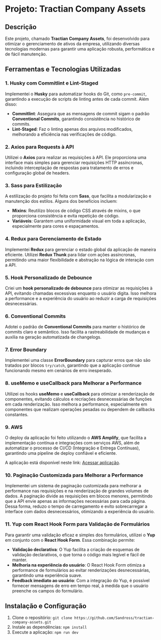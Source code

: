 # Projeto: Tractian Company Assets

## Descrição

Este projeto, chamado **Tractian Company Assets**, foi desenvolvido para otimizar o gerenciamento de ativos da empresa, utilizando diversas tecnologias modernas para garantir uma aplicação robusta, performática e de fácil manutenção.

## Ferramentas e Tecnologias Utilizadas

### 1. **Husky com Commitlint e Lint-Staged**
Implementei o **Husky** para automatizar hooks do Git, como `pre-commit`, garantindo a execução de scripts de linting antes de cada commit. Além disso:

- **Commitlint**: Assegura que as mensagens de commit sigam o padrão **Conventional Commits**, garantindo consistência no histórico de commits.
- **Lint-Staged**: Faz o linting apenas dos arquivos modificados, melhorando a eficiência nas verificações de código.

### 2. **Axios para Requests à API**
Utilizei o **Axios** para realizar as requisições à API. Ele proporciona uma interface mais simples para gerenciar requisições HTTP assíncronas, incluindo interceptação de respostas para tratamento de erros e configuração global de headers.

### 3. **Sass para Estilização**
A estilização do projeto foi feita com **Sass**, que facilita a modularização e manutenção dos estilos. Alguns dos benefícios incluem:

- **Mixins**: Reutilizo blocos de código CSS através de mixins, o que proporciona consistência e evita repetição de código.
- **Variáveis**: Garantem uma uniformidade visual em toda a aplicação, especialmente para cores e espaçamentos.

### 4. **Redux para Gerenciamento de Estado**
Implementei **Redux** para gerenciar o estado global da aplicação de maneira eficiente. Utilizei **Redux Thunk** para lidar com ações assíncronas, permitindo uma maior flexibilidade e abstração na lógica de interação com a API.

### 5. **Hook Personalizado de Debounce**
Criei um **hook personalizado de debounce** para otimizar as requisições à API, evitando chamadas excessivas enquanto o usuário digita. Isso melhora a performance e a experiência do usuário ao reduzir a carga de requisições desnecessárias.

### 6. **Conventional Commits**
Adotei o padrão de **Conventional Commits** para manter o histórico de commits claro e semântico. Isso facilita a rastreabilidade de mudanças e auxilia na geração automatizada de changelogs.

### 7. **Error Boundary**
Implementei uma classe **ErrorBoundary** para capturar erros que não são tratados por blocos `try/catch`, garantindo que a aplicação continue funcionando mesmo em cenários de erro inesperado.

### 8. **useMemo e useCallback para Melhorar a Performance**
Utilizei os hooks **useMemo** e **useCallback** para otimizar a renderização de componentes, evitando cálculos e recriações desnecessárias de funções em cada renderização. Isso melhora a performance, especialmente em componentes que realizam operações pesadas ou dependem de callbacks constantes.

### 9. **AWS**
O deploy da aplicação foi feito utilizando o **AWS Amplify**, que facilita a implementação contínua e integrações com serviços AWS, além de automatizar o processo de CI/CD (Integração e Entrega Contínuas), garantindo uma pipeline de deploy confiável e eficiente.

A aplicação está disponível neste link: [Acessar aplicação](https://main.d2lkjvhvc510nq.amplifyapp.com/).

### 10. **Paginação Customizada para Melhorar a Performance**
Implementei um sistema de paginação customizada para melhorar a performance nas requisições e na renderização de grandes volumes de dados. A paginação divide as requisições em blocos menores, permitindo que a API envie apenas as informações necessárias para cada página. Dessa forma, reduzo o tempo de carregamento e evito sobrecarregar a interface com dados desnecessários, otimizando a experiência do usuário.

### 11. **Yup com React Hook Form para Validação de Formulários**
Para garantir uma validação eficaz e simples dos formulários, utilizei o **Yup** em conjunto com o **React Hook Form**. Essa combinação permite:

- **Validação declarativa**: O Yup facilita a criação de esquemas de validação declarativos, o que torna o código mais legível e fácil de manter.
- **Melhoria na experiência do usuário**: O React Hook Form otimiza a performance de formulários ao evitar renderizações desnecessárias, garantindo uma experiência suave.
- **Feedback imediato ao usuário**: Com a integração do Yup, é possível fornecer mensagens de erro em tempo real, à medida que o usuário preenche os campos do formulário.

## Instalação e Configuração
1. Clone o repositório: `git clone https://github.com/Sandross/tractian-company-assets.git`
2. Instale as dependências: `npm install`
3. Execute a aplicação: `npm run dev`
